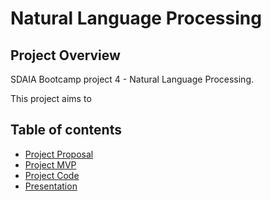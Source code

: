 # Natural Language Processing

## Project Overview
SDAIA Bootcamp project 4 - Natural Language Processing. 

This project aims to 


## Table of contents
* [Project Proposal](https://github.com/ReefAlturki/NaturalLanguageProcessing/blob/main/Project_Proposal.md)
* [Project MVP](https://github.com/ReefAlturki/NaturalLanguageProcessing/blob/main/NaturalLanguageProcessing_flair.ipynb)
* [Project Code](https://github.com/ReefAlturki/NaturalLanguageProcessing/blob/main/NLP_Project_Code.ipynb)
* [Presentation](https://github.com/ReefAlturki/NLP_UnsupervisedLearning_Project/blob/main/presentation.pdf)
